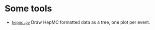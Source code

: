 # Some tools

- [`hepmc.py`](hepmc.py) Draw HepMC formatted data as a tree, one plot
  per event.

<!-- EOF -->
